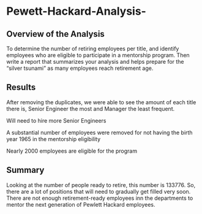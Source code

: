 # Pewett-Hackard-Analysis-
## Overview of the Analysis  

To determine the number of retiring employees per title, and identify employees who are eligible to participate in a mentorship program. Then write a report that summarizes your analysis and helps prepare for the “silver tsunami” as many employees reach retirement age. 

 

## Results

After removing the duplicates, we were able to see the amount of each title there is, Senior Engineer the most and Manager the least frequent. 

Will need to hire more Senior Engineers 

A substantial number of employees were removed for not having the birth year 1965 in the mentorship eligibility  

Nearly 2000 employees are eligible for the program  

## Summary 

Looking at the number of people ready to retire, this number is 133776. So, there are a lot of positions that will need to gradually get filled very soon. There are not enough retirement-ready employees inn the departments to mentor the next generation of Pewlett Hackard employees.  
